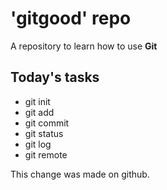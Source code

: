 # 'gitgood' repo

A repository to learn how to use **Git**

## Today's tasks

- git init
- git add
- git commit
- git status
- git log
- git remote

This change was made on github.
